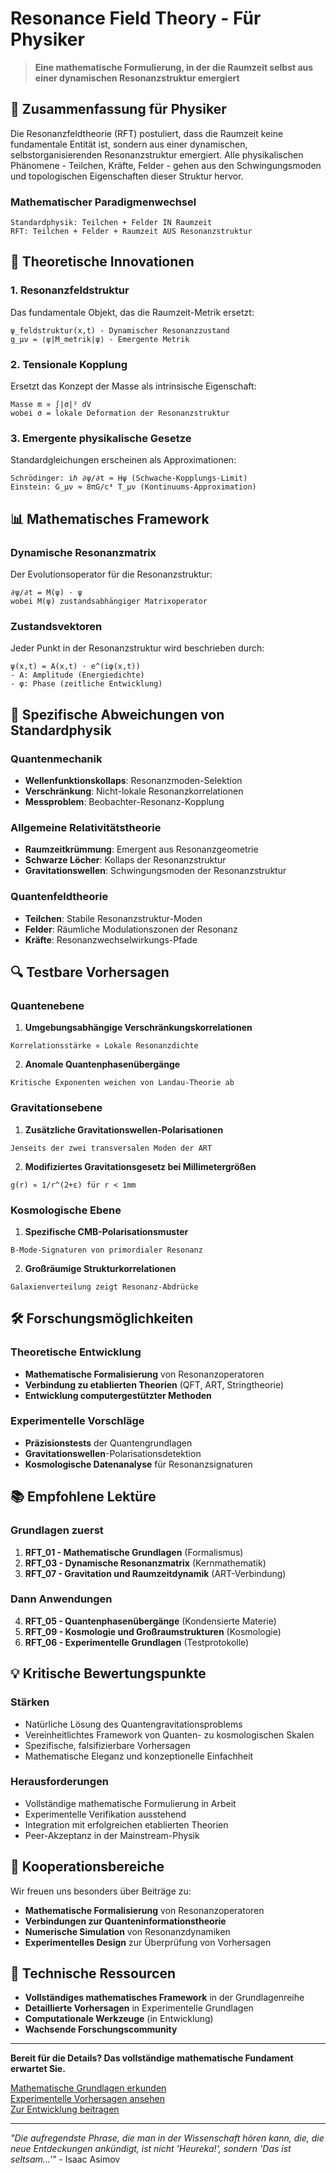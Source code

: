 # Resonance Field Theory - Für Physiker

> **Eine mathematische Formulierung, in der die Raumzeit selbst aus einer dynamischen Resonanzstruktur emergiert**

## 🎯 Zusammenfassung für Physiker

Die Resonanzfeldtheorie (RFT) postuliert, dass die Raumzeit keine fundamentale Entität ist, sondern aus einer dynamischen, selbstorganisierenden Resonanzstruktur emergiert. Alle physikalischen Phänomene - Teilchen, Kräfte, Felder - gehen aus den Schwingungsmoden und topologischen Eigenschaften dieser Struktur hervor.

### Mathematischer Paradigmenwechsel
```
Standardphysik: Teilchen + Felder IN Raumzeit
RFT: Teilchen + Felder + Raumzeit AUS Resonanzstruktur
```

## 🔬 Theoretische Innovationen

### 1. Resonanzfeldstruktur
Das fundamentale Objekt, das die Raumzeit-Metrik ersetzt:

```
ψ_feldstruktur(x,t) - Dynamischer Resonanzzustand
g_μν = ⟨ψ|M_metrik|ψ⟩ - Emergente Metrik
```

### 2. Tensionale Kopplung
Ersetzt das Konzept der Masse als intrinsische Eigenschaft:

```
Masse m ∝ ∫|σ|² dV
wobei σ = lokale Deformation der Resonanzstruktur
```

### 3. Emergente physikalische Gesetze
Standardgleichungen erscheinen als Approximationen:

```
Schrödinger: iℏ ∂ψ/∂t ≈ Hψ (Schwache-Kopplungs-Limit)
Einstein: G_μν ≈ 8πG/c⁴ T_μν (Kontinuums-Approximation)
```

## 📊 Mathematisches Framework

### Dynamische Resonanzmatrix
Der Evolutionsoperator für die Resonanzstruktur:

```
∂ψ/∂t = M(ψ) · ψ
wobei M(ψ) zustandsabhängiger Matrixoperator
```

### Zustandsvektoren
Jeder Punkt in der Resonanzstruktur wird beschrieben durch:

```
ψ(x,t) = A(x,t) · e^(iφ(x,t))
- A: Amplitude (Energiedichte)
- φ: Phase (zeitliche Entwicklung)
```

## 🎯 Spezifische Abweichungen von Standardphysik

### Quantenmechanik
- **Wellenfunktionskollaps**: Resonanzmoden-Selektion
- **Verschränkung**: Nicht-lokale Resonanzkorrelationen
- **Messproblem**: Beobachter-Resonanz-Kopplung

### Allgemeine Relativitätstheorie
- **Raumzeitkrümmung**: Emergent aus Resonanzgeometrie
- **Schwarze Löcher**: Kollaps der Resonanzstruktur
- **Gravitationswellen**: Schwingungsmoden der Resonanzstruktur

### Quantenfeldtheorie
- **Teilchen**: Stabile Resonanzstruktur-Moden
- **Felder**: Räumliche Modulationszonen der Resonanz
- **Kräfte**: Resonanzwechselwirkungs-Pfade

## 🔍 Testbare Vorhersagen

### Quantenebene
1. **Umgebungsabhängige Verschränkungskorrelationen**
```
Korrelationsstärke ∝ Lokale Resonanzdichte
```

2. **Anomale Quantenphasenübergänge**
```
Kritische Exponenten weichen von Landau-Theorie ab
```

### Gravitationsebene
1. **Zusätzliche Gravitationswellen-Polarisationen**
```
Jenseits der zwei transversalen Moden der ART
```

2. **Modifiziertes Gravitationsgesetz bei Millimetergrößen**
```
g(r) ∝ 1/r^(2+ε) für r < 1mm
```

### Kosmologische Ebene
1. **Spezifische CMB-Polarisationsmuster**
```
B-Mode-Signaturen von primordialer Resonanz
```

2. **Großräumige Strukturkorrelationen**
```
Galaxienverteilung zeigt Resonanz-Abdrücke
```

## 🛠️ Forschungsmöglichkeiten

### Theoretische Entwicklung
- **Mathematische Formalisierung** von Resonanzoperatoren
- **Verbindung zu etablierten Theorien** (QFT, ART, Stringtheorie)
- **Entwicklung computergestützter Methoden**

### Experimentelle Vorschläge
- **Präzisionstests** der Quantengrundlagen
- **Gravitationswellen**-Polarisationsdetektion
- **Kosmologische Datenanalyse** für Resonanzsignaturen

## 📚 Empfohlene Lektüre

### Grundlagen zuerst
1. **RFT_01 - Mathematische Grundlagen** (Formalismus)
2. **RFT_03 - Dynamische Resonanzmatrix** (Kernmathematik)
3. **RFT_07 - Gravitation und Raumzeitdynamik** (ART-Verbindung)

### Dann Anwendungen
4. **RFT_05 - Quantenphasenübergänge** (Kondensierte Materie)
5. **RFT_09 - Kosmologie und Großraumstrukturen** (Kosmologie)
6. **RFT_06 - Experimentelle Grundlagen** (Testprotokolle)

## 💡 Kritische Bewertungspunkte

### Stärken
- Natürliche Lösung des Quantengravitationsproblems
- Vereinheitlichtes Framework von Quanten- zu kosmologischen Skalen
- Spezifische, falsifizierbare Vorhersagen
- Mathematische Eleganz und konzeptionelle Einfachheit

### Herausforderungen
- Vollständige mathematische Formulierung in Arbeit
- Experimentelle Verifikation ausstehend
- Integration mit erfolgreichen etablierten Theorien
- Peer-Akzeptanz in der Mainstream-Physik

## 🤝 Kooperationsbereiche

Wir freuen uns besonders über Beiträge zu:
- **Mathematische Formalisierung** von Resonanzoperatoren
- **Verbindungen zur Quanteninformationstheorie**
- **Numerische Simulation** von Resonanzdynamiken
- **Experimentelles Design** zur Überprüfung von Vorhersagen

## 🔗 Technische Ressourcen

- **Vollständiges mathematisches Framework** in der Grundlagenreihe
- **Detaillierte Vorhersagen** in Experimentelle Grundlagen
- **Computationale Werkzeuge** (in Entwicklung)
- **Wachsende Forschungscommunity**

---

**Bereit für die Details? Das vollständige mathematische Fundament erwartet Sie.**

[Mathematische Grundlagen erkunden](../docs/grundlagen/RFT_01_Mathematische_Grundlagen.md)  
[Experimentelle Vorhersagen ansehen](../docs/grundlagen/RFT_06_Experimentelle_Grundlag_Testprotkolle.md)  
[Zur Entwicklung beitragen](../mitwirken.md)

---

*"Die aufregendste Phrase, die man in der Wissenschaft hören kann, die, die neue Entdeckungen ankündigt, ist nicht 'Heureka!', sondern 'Das ist seltsam...'"* - Isaac Asimov
